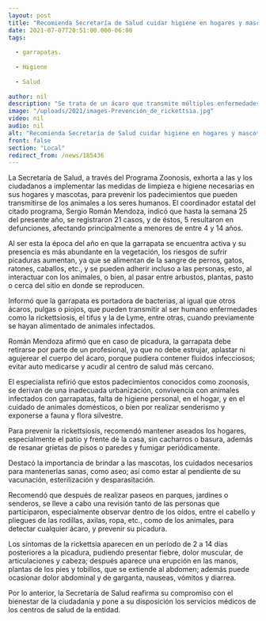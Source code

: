 ```yaml
---
layout: post
title: "Recomienda Secretaría de Salud cuidar higiene en hogares y mascotas  para prevenir picadura de garrapata."
date: 2021-07-07T20:51:00.000-06:00
tags:
  
  - garrapatas.
  
  - Higiene
  
  - Salud
  
author: nil
description: "Se trata de un ácaro que transmite múltiples enfermedades infeccionas como la ricketsia, el tifus y la enfermedad de Lyme, entre otras; para evitar su propagación se requiere hacer limpieza en patios y frentes de las casas, fumigar, así como asear a las mascotas."
image: "/uploads/2021/images-Prevención_de_rickettsia.jpg"
video: nil
audio: nil
alt: "Recomienda Secretaría de Salud cuidar higiene en hogares y mascotas  para prevenir picadura de garrapata."
front: false
section: "Local"
redirect_from: /news/185436
---
```


La Secretaría de Salud, a través del Programa Zoonosis, exhorta a las y los ciudadanos a implementar  las medidas de limpieza e higiene necesarias en sus hogares y mascotas,  para prevenir los padecimientos que pueden transmitirse de los animales a los seres humanos. El coordinador estatal del citado programa, Sergio Román Mendoza, indicó que hasta la semana 25 del presente año, se registraron 21 casos, y de éstos, 5 resultaron en defunciones, afectando principalmente a menores de entre 4 y 14 años.

 
Al ser esta la época del año en que la garrapata se encuentra activa y su presencia es más abundante en la vegetación, los riesgos de sufrir picaduras aumentan, ya que se alimentan de la sangre de perros, gatos, ratones, caballos, etc., y se pueden adherir incluso a las personas, esto, al interactuar con los animales, o bien, al pasar entre arbustos, plantas, pasto o cerca del sitio en donde se reproducen.

Informó que la garrapata es portadora de bacterias, al igual que otros ácaros, pulgas o piojos, que pueden transmitir al ser humano enfermedades como la rickettsiosis, el tifus y la de Lyme, entre otras, cuando previamente se hayan alimentado de animales infectados.

Román Mendoza afirmó que en caso de picadura, la garrapata debe retirarse por parte de un profesional, ya que no debe estrujar, aplastar ni agujerear el cuerpo del ácaro, porque pudiera contener fluidos infecciosos; evitar auto medicarse y acudir al centro de salud más cercano.

El especialista refirió que estos padecimientos conocidos como zoonosis, se derivan de una inadecuada urbanización, convivencia con animales infectados con garrapatas, falta de higiene personal, en el hogar, y en el cuidado de animales domésticos, o bien por realizar senderismo y exponerse a fauna y flora silvestre.

Para prevenir la rickettsiosis, recomendó mantener aseados los hogares, especialmente el patio y frente de la casa, sin cacharros o basura, además de resanar grietas de pisos o paredes y fumigar  periódicamente.

Destacó la importancia de brindar a las mascotas, los cuidados necesarios para mantenerlas sanas, como aseo; así como estar al pendiente de su vacunación, esterilización y desparasitación.

Recomendó que después de realizar paseos en parques, jardines o senderos, se lleve a cabo una revisión tanto de las personas que participaron, especialmente observar dentro de los oídos, entre el cabello y pliegues de las rodillas, axilas, ropa, etc., como de los animales, para detectar cualquier ácaro, y prevenir su picadura.

Los síntomas de la rickettsia aparecen en un período de 2 a 14 días posteriores a la picadura, pudiendo presentar fiebre, dolor muscular, de articulaciones y cabeza; después aparece una erupción en las manos, plantas de los pies y tobillos, que se extiende al abdomen; además puede ocasionar dolor abdominal y de garganta, nauseas, vómitos y diarrea.

Por lo anterior, la Secretaría de Salud reafirma su compromiso con el bienestar de la ciudadanía y pone a su disposición los servicios médicos de los centros de salud de la entidad.